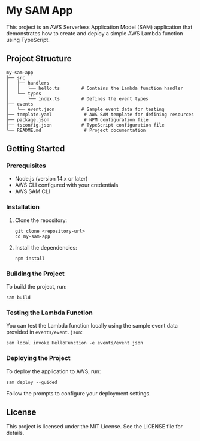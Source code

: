 # My SAM App

This project is an AWS Serverless Application Model (SAM) application that demonstrates how to create and deploy a simple AWS Lambda function using TypeScript.

## Project Structure

```
my-sam-app
├── src
│   ├── handlers
│   │   └── hello.ts        # Contains the Lambda function handler
│   └── types
│       └── index.ts        # Defines the event types
├── events
│   └── event.json          # Sample event data for testing
├── template.yaml            # AWS SAM template for defining resources
├── package.json             # NPM configuration file
├── tsconfig.json           # TypeScript configuration file
└── README.md                # Project documentation
```

## Getting Started

### Prerequisites

- Node.js (version 14.x or later)
- AWS CLI configured with your credentials
- AWS SAM CLI

### Installation

1. Clone the repository:

   ```
   git clone <repository-url>
   cd my-sam-app
   ```

2. Install the dependencies:

   ```
   npm install
   ```

### Building the Project

To build the project, run:

```
sam build
```

### Testing the Lambda Function

You can test the Lambda function locally using the sample event data provided in `events/event.json`:

```
sam local invoke HelloFunction -e events/event.json
```

### Deploying the Project

To deploy the application to AWS, run:

```
sam deploy --guided
```

Follow the prompts to configure your deployment settings.

## License

This project is licensed under the MIT License. See the LICENSE file for details.